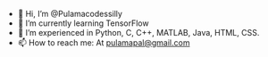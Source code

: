 - 👋 Hi, I’m @Pulamacodessilly
- 🌱 I’m currently learning TensorFlow
- 💞️ I’m experienced in Python, C, C++, MATLAB, Java, HTML, CSS.
- 📫 How to reach me: At pulamapal@gmail.com

<!---
Pulamacodessilly/Pulamacodessilly is a ✨ special ✨ repository because its `README.md` (this file) appears on your GitHub profile.
You can click the Preview link to take a look at your changes.
--->
